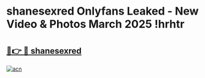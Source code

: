 # shanesexred Onlyfans Leaked - New Video & Photos March 2025 !hrhtr

# <h2><a href="https://p65fs1.iuczelnia.edu.pl?title=shanesexred&ref=hrhtr">🔗👉 🔴 shanesexred</a></h2>

[![acn](https://github.com/user-attachments/assets/0f9c940e-d8b0-45ae-aac7-cd30a18b3e1c)](https://p65fs1.iuczelnia.edu.pl?title=shanesexred&ref=hrhtr)

